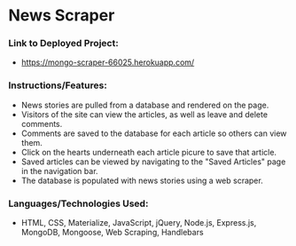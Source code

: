 # News Scraper

### Link to Deployed Project:
* https://mongo-scraper-66025.herokuapp.com/

### Instructions/Features:
* News stories are pulled from a database and rendered on the page.
* Visitors of the site can view the articles, as well as leave and delete comments.
* Comments are saved to the database for each article so others can view them.
* Click on the hearts underneath each article picure to save that article.
* Saved articles can be viewed by navigating to the "Saved Articles" page in the navigation bar.
* The database is populated with news stories using a web scraper.

### Languages/Technologies Used:
* HTML, CSS, Materialize, JavaScript, jQuery, Node.js, Express.js, MongoDB, Mongoose, Web Scraping, Handlebars